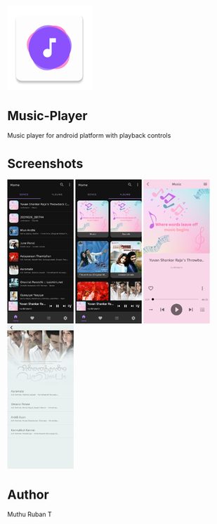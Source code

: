 ![alt text](https://github.com/muthuruban/Music-Player/blob/main/ico.png?raw=true) 
# Music-Player
Music player for android platform with playback controls


# Screenshots

<img src="https://github.com/muthuruban/Music-Player/blob/main/screenshots/HomeFragment1.jpg" width="30%" height="30%">

<img src="https://github.com/muthuruban/Music-Player/blob/main/screenshots/HomeFragment2.jpg" width="30%" height="30%">

<img src="https://github.com/muthuruban/Music-Player/blob/main/screenshots/NowPlayingActivity.jpg" width="30%" height="30%">

<img src="https://github.com/muthuruban/Music-Player/blob/main/screenshots/AlbumActivity.jpg" width="30%" height="30%"> 

# Author
Muthu Ruban T
